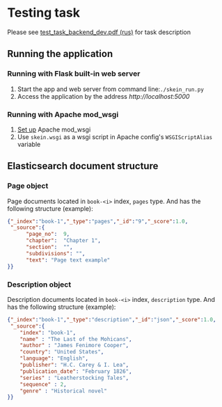 # Testing task
Please see [test_task_backend_dev.pdf (rus)](https://github.com/mario1ua/11.skein/blob/master/test_task_backend_dev.pdf) for task description

## Running the application
### Running with Flask built-in web server
1. Start the app and web server from command line:```./skein_run.py```
2. Access the application by the address *http://localhost:5000*

### Running with Apache mod_wsgi
1. [Set up](http://flask.pocoo.org/docs/0.11/deploying/mod_wsgi/) Apache mod_wsgi
2. Use `skein.wsgi` as a wsgi script in Apache config's `WSGIScriptAlias` variable

## Elasticsearch document structure
### Page object
Page documents located in `book-<i>` index, `pages` type. And has the following structure (example):
```json
{"_index":"book-1","_type":"pages","_id":"9","_score":1.0,
 "_source":{
      "page_no":  9,
      "chapter":  "Chapter 1",
      "section":  "",
      "subdivisions": "",
      "text": "Page text example"
}}
```

### Description object
Description documents located in `book-<i>` index, `description` type. And has the following structure (example):
```json
{"_index":"book-1","_type":"description","_id":"json","_score":1.0,
 "_source":{
    "index": "book-1",
    "name" : "The Last of the Mohicans",
    "author" : "James Fenimore Cooper",
    "country": "United States",
    "language": "English",
    "publisher": "H.C. Carey & I. Lea",
    "publication_date": "February 1826",
    "series" : "Leatherstocking Tales",
    "sequence" : 2,
    "genre" : "Historical novel"
}}
```

